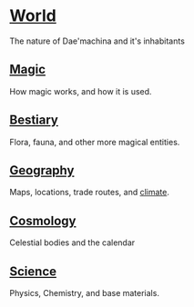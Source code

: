# [World](./world)

The nature of Dae'machina and it's inhabitants

## [Magic](./world/magic)

How magic works, and how it is used.

## [Bestiary](./world/bestiary/)

Flora, fauna, and other more magical entities.
 
## [Geography](./world/geography)

Maps, locations, trade routes, and [climate](./world/geography/climate).

## [Cosmology](./world/cosmology/cosmology)

Celestial bodies and the calendar

## [Science](./world/science)

Physics, Chemistry, and base materials.